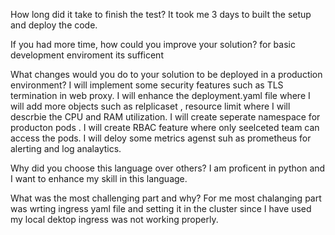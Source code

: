 How long did it take to finish the test?
        It took me 3 days to built the setup and deploy the code.

If you had more time, how could you improve your solution?
        for basic development enviroment its sufficent

What changes would you do to your solution to be deployed in a production environment?
        I will implement some security features such as TLS termination in web proxy. 
        I will enhance the deployment.yaml file where I will add more objects such as relplicaset , resource limit where I will descrbie the CPU and RAM utilization. I will create seperate namespace for producton pods . 
        I will create RBAC feature where only seelceted team  can access the pods. 
        I will deloy some metrics agenst suh as prometheus for alerting and log analaytics.

Why did you choose this language over others?
        I am proficent in python and I want to enhance my skill in this language.

What was the most challenging part and why?
        For me most chalanging part was wrting ingress yaml file and setting it in the cluster since I have used my local dektop ingress was not working properly. 

        